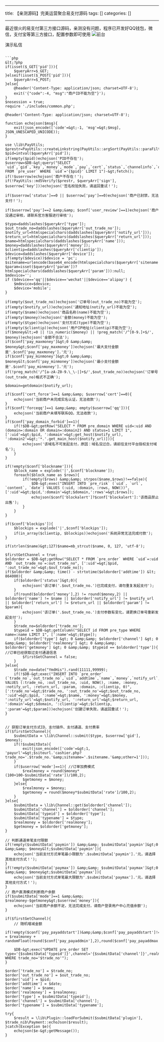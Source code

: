 
--- 
title:  【亲测源码】完美运营聚合易支付源码 
tags: []
categories: [] 

---
最近很火的易支付第三方接口源码，亲测没有问题，程序已开发好QQ钱包，微信，支付宝等第三方接口，配置参数即可使用 <img src="https://img-blog.csdnimg.cn/83e6de59620c4a0693159f22d6add531.jpeg#pic_center" alt="前台">

演示私信

```

```php
&lt;?php
if(isset($_GET['pid'])){
	$queryArr=$_GET;
}elseif(isset($_POST['pid'])){
	$queryArr=$_POST;
}else{
	@header('Content-Type: application/json; charset=UTF-8');
	exit('{"code":-4, "msg":"商户ID不能为空"}');
}
$nosession = true;
require './includes/common.php';

@header('Content-Type: application/json; charset=UTF-8');

function echojson($msg){
	exit(json_encode(['code'=&gt;-1, 'msg'=&gt;$msg], JSON_UNESCAPED_UNICODE));
}

use \lib\PayUtils;
$prestr=PayUtils::createLinkstring(PayUtils::argSort(PayUtils::paraFilter($queryArr)));
$pid=intval($queryArr['pid']);
if(empty($pid))echojson('PID不存在');
$userrow=$DB-&gt;query("SELECT `uid`,`gid`,`key`,`money`,`mode`,`pay`,`cert`,`status`,`channelinfo`,`qq`,`ordername` FROM `pre_user` WHERE `uid`='{$pid}' LIMIT 1")-&gt;fetch();
if(!$userrow)echojson('商户不存在！');
if(!PayUtils::md5Verify($prestr, $queryArr['sign'], $userrow['key']))echojson('签名校验失败，请返回重试！');

if($userrow['status']==0 || $userrow['pay']==0)echojson('商户已封禁，无法支付！');

if($userrow['pay']==2 &amp;&amp; $conf['user_review']==1)echojson('商户没通过审核，请联系官方客服进行审核');

$type=daddslashes($queryArr['type']);
$out_trade_no=daddslashes($queryArr['out_trade_no']);
$notify_url=htmlspecialchars(daddslashes($queryArr['notify_url']));
$return_url=htmlspecialchars(daddslashes($queryArr['return_url']));
$name=htmlspecialchars(daddslashes($queryArr['name']));
$money=daddslashes($queryArr['money']);
$clientip=daddslashes($queryArr['clientip']);
$device=daddslashes($queryArr['device']);
if(empty($device))$device = 'pc';
$sitename=urlencode(base64_encode(htmlspecialchars($queryArr['sitename'])));
$param=isset($queryArr['param'])?htmlspecialchars(daddslashes($queryArr['param'])):null;
$mdevice='';
if ($device=='qq'||$device=='wechat'||$device=='alipay') {
	$mdevice=$device;
    $device='mobile';
}

if(empty($out_trade_no))echojson('订单号(out_trade_no)不能为空');
if(empty($notify_url))echojson('通知地址(notify_url)不能为空');
if(empty($name))echojson('商品名称(name)不能为空');
if(empty($money))echojson('金额(money)不能为空');
if(empty($type))echojson('支付方式(type)不能为空');
if(empty($clientip))echojson('用户IP地址(clientip)不能为空');
if($money&lt;=0 || !is_numeric($money) || !preg_match('/^[0-9.]+$/', $money))echojson('金额不合法');
if($conf['pay_maxmoney']&gt;0 &amp;&amp; $money&gt;$conf['pay_maxmoney'])echojson('最大支付金额是'.$conf['pay_maxmoney'].'元');
if($conf['pay_minmoney']&gt;0 &amp;&amp; $money&lt;$conf['pay_minmoney'])echojson('最小支付金额是'.$conf['pay_minmoney'].'元');
if(!preg_match('/^[a-zA-Z0-9.\_\-|]+$/',$out_trade_no))echojson('订单号(out_trade_no)格式不正确');

$domain=getdomain($notify_url);

if($conf['cert_force']==1 &amp;&amp; $userrow['cert']==0){
	echojson('当前商户未完成实名认证，无法收款');
}
if($conf['forceqq']==1 &amp;&amp; empty($userrow['qq'])){
	echojson('当前商户未填写联系QQ，无法收款');
}
if($conf['pay_domain_forbid']==1){
	if(!$DB-&gt;getRow("SELECT * FROM pre_domain WHERE uid=:uid AND (domain=:domain OR domain=:domain2) AND status=1 LIMIT 1", [':uid'=&gt;$pid, ':domain'=&gt;get_host($notify_url), ':domain2'=&gt;'*.'.get_main_host($notify_url)])){
		echojson('该域名不可发起支付，原因：域名没过白，请前往支付平台授权支付域名');
	}
}

if(!empty($conf['blockname'])){
	$block_name = explode('|',$conf['blockname']);
	foreach($block_name as $rows){
		if(!empty($rows) &amp;&amp; strpos($name,$rows)!==false){
			$DB-&gt;exec("INSERT INTO `pre_risk` (`uid`, `url`, `content`, `date`) VALUES (:uid, :domain, :rows, NOW())", [':uid'=&gt;$pid,':domain'=&gt;$domain,':rows'=&gt;$rows]);
			echojson($conf['blockalert']?$conf['blockalert']:'该商品禁止出售');
		}
	}
}

if($conf['blockips']){
	$blockips = explode('|',$conf['blockips']);
	if(in_array($clientip, $blockips))echojson('系统异常无法完成付款');
}

if(strlen($name)&gt;127)$name=mb_strcut($name, 0, 127, 'utf-8');

$firstGetChannel = true;
$oldorder = $DB-&gt;getRow("SELECT * FROM `pre_order` WHERE `uid`=:uid AND `out_trade_no`=:out_trade_no", [':uid'=&gt;$pid, ':out_trade_no'=&gt;$out_trade_no]);
if($oldorder &amp;&amp; time() - strtotime($oldorder['addtime']) &lt; 864000){
	if($oldorder['status']&gt;0){
		echojson('该订单('.$out_trade_no.')已完成支付，请勿重复发起支付');
	}
	if(round($oldorder['money'],2) != round($money,2) || $oldorder['name'] != $name || $oldorder['notify_url'] != $notify_url || $oldorder['return_url'] != $return_url || $oldorder['param'] != $param){
		echojson('该订单('.$out_trade_no.')支付参数有变化，请更换订单号重新发起支付');
	}
	$trade_no=$oldorder['trade_no'];
	$typeid = $DB-&gt;getColumn("SELECT id FROM pre_type WHERE name=:name LIMIT 1", [':name'=&gt;$type]);
	if($oldorder['type'] &gt; 0 &amp;&amp; $oldorder['channel'] &gt; 0 &amp;&amp; $oldorder['realmoney'] &gt; 0 &amp;&amp; $oldorder['getmoney'] &gt; 0 &amp;&amp; $typeid == $oldorder['type']){ //订单已经获取过支付通道信息
		$firstGetChannel = false;
	}
}else{
	$trade_no=date("YmdHis").rand(11111,99999);
	if(!$DB-&gt;exec("INSERT INTO `pre_order` (`trade_no`,`out_trade_no`,`uid`,`addtime`,`name`,`money`,`notify_url`,`return_url`,`param`,`domain`,`ip`,`status`) VALUES (:trade_no, :out_trade_no, :uid, NOW(), :name, :money, :notify_url, :return_url, :param, :domain, :clientip, 0)", [':trade_no'=&gt;$trade_no, ':out_trade_no'=&gt;$out_trade_no, ':uid'=&gt;$pid, ':name'=&gt;$name, ':money'=&gt;$money, ':notify_url'=&gt;$notify_url, ':return_url'=&gt;$return_url, ':domain'=&gt;$domain, ':clientip'=&gt;$clientip, ':param'=&gt;$param]))echojson('创建订单失败，请返回重试！');
}


// 获取订单支付方式ID、支付插件、支付通道、支付费率
if($firstGetChannel){
	$submitData = \lib\Channel::submit($type, $userrow['gid'], $money);
	if(!$submitData){
		exit(json_encode(['code'=&gt;1, 'payurl'=&gt;$siteurl.'cashier.php?trade_no='.$trade_no.'&amp;sitename='.$sitename.'&amp;other=1']));
	}
	if($userrow['mode']==1){ //订单加费模式
		$realmoney = round($money*(100+100-$submitData['rate'])/100,2);
		$getmoney = $money;
	}else{
		$realmoney = $money;
		$getmoney = round($money*$submitData['rate']/100,2);
	}
}else{
	$submitData = \lib\Channel::get($oldorder['channel']);
	$submitData['channel'] = $oldorder['channel'];
	$submitData['typeid'] = $oldorder['type'];
	$submitData['typename'] = $type;
	$realmoney = $oldorder['realmoney'];
	$getmoney = $oldorder['getmoney'];
}

// 判断通道单笔支付限额
if(!empty($submitData['paymin']) &amp;&amp; $submitData['paymin']&gt;0 &amp;&amp; $money&lt;$submitData['paymin']){
	echojson('当前支付方式单笔最小限额为'.$submitData['paymin'].'元，请选择其他支付方式！');
}
if(!empty($submitData['paymax']) &amp;&amp; $submitData['paymax']&gt;0 &amp;&amp; $money&gt;$submitData['paymax']){
	echojson('当前支付方式单笔最大限额为'.$submitData['paymax'].'元，请选择其他支付方式！');
}
// 商户直清模式判断商户余额
if($submitData['mode']==1 &amp;&amp; $realmoney-$getmoney&gt;$userrow['money']){
	echojson('当前商户余额不足，无法完成支付，请商户登录用户中心充值余额');
}

if($firstGetChannel){
	// 随机增减金额
	if(!empty($conf['pay_payaddstart'])&amp;&amp;$conf['pay_payaddstart']!=0&amp;&amp;!empty($conf['pay_payaddmin'])&amp;&amp;$conf['pay_payaddmin']!=0&amp;&amp;!empty($conf['pay_payaddmax'])&amp;&amp;$conf['pay_payaddmax']!=0&amp;&amp;$realmoney&gt;=$conf['pay_payaddstart'])$realmoney = $realmoney + randomFloat(round($conf['pay_payaddmin'],2),round($conf['pay_payaddmax'],2));

	$DB-&gt;exec("UPDATE pre_order SET type='{$submitData['typeid']}',channel='{$submitData['channel']}',realmoney='$realmoney',getmoney='$getmoney' WHERE trade_no='$trade_no'");
}

$order['trade_no'] = $trade_no;
$order['out_trade_no'] = $out_trade_no;
$order['uid'] = $pid;
$order['addtime'] = $date;
$order['name'] = $name;
$order['realmoney'] = $realmoney;
$order['type'] = $submitData['typeid'];
$order['channel'] = $submitData['channel'];
$order['typename'] = $submitData['typename'];

try{
	$result = \lib\Plugin::loadForSubmit($submitData['plugin'], $trade_nib\Payment::echoJson($result);
}catch(Exception $e){
	echojson($e-&gt;getMessage());
}

```

```


```
